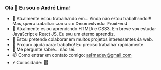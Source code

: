 ### Olá 👋 Eu sou o André Lima!

- 🔭 Atualmente estou trabalhando em... Ainda não estou trabalhando!!! <br>Mas, quero trabalhar como um Desenvolvedor Front-end
- 🌱 Atualmente estou aprendendo HTML5 e CSS3. Em breve vou estudar JavaScript e React JS. Eu sou um eterno aprendiz.
- 👯 Estou pretendo colaborar em muitos projetos interessantes da web.
- 🤔 Procuro ajuda para: trabalho! Eu preciso trabalhar rapidamente.
- 💬 Me pergunte sobre... não sei.
- 📫 Como entrar em contato comigo: aslimadev@gmail.com
- ⚡ Curiosidade: 🤷‍♀️


